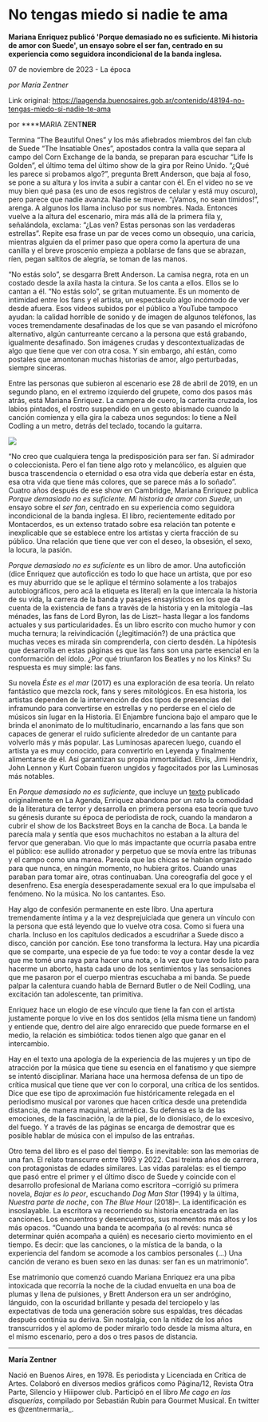 # No tengas miedo si nadie te ama

**Mariana Enriquez publicó 'Porque demasiado no es suficiente. Mi historia de amor con Suede', un ensayo sobre el ser fan, centrado en su experiencia como seguidora incondicional de la banda inglesa.**

07 de noviembre de 2023 - La época

_por María Zentner_

Link original: https://laagenda.buenosaires.gob.ar/contenido/48194-no-tengas-miedo-si-nadie-te-ama



por ****MARIA ZENT**NER**




Termina “The Beautiful Ones” y los más afiebrados miembros del fan club de Suede “The Insatiable Ones”, apostados contra la valla que separa al campo del Corn Exchange de la banda, se preparan para escuchar “Life Is Golden”, el último tema del último show de la gira por Reino Unido. “¿Qué les parece si probamos algo?”, pregunta Brett Anderson, que baja al foso, se pone a su altura y los invita a subir a cantar con él. En el video no se ve muy bien qué pasa (es uno de esos registros de celular y está muy oscuro), pero parece que nadie avanza. Nadie se mueve. “¡Vamos, no sean tímidos!”, arenga. A algunos los llama incluso por sus nombres. Nada. Entonces vuelve a la altura del escenario, mira más allá de la primera fila y, señalándola, exclama: “¿Las ven? Estas personas son las verdaderas estrellas”. Repite esa frase un par de veces como un obsequio, una caricia, mientras alguien da el primer paso que opera como la apertura de una canilla y el breve proscenio empieza a poblarse de fans que se abrazan, ríen, pegan saltitos de alegría, se toman de las manos.




“No estás solo”, se desgarra Brett Anderson. La camisa negra, rota en un costado desde la axila hasta la cintura. Se los canta a ellos. Ellos se lo cantan a él. “No estás solo”, se gritan mutuamente. Es un momento de intimidad entre los fans y el artista, un espectáculo algo incómodo de ver desde afuera. Esos videos subidos por el público a YouTube tampoco ayudan: la calidad horrible de sonido y de imagen de algunos teléfonos, las voces tremendamente desafinadas de los que se van pasando el micrófono alternativo, algún canturreante cercano a la persona que está grabando, igualmente desafinado. Son imágenes crudas y descontextualizadas de algo que tiene que ver con otra cosa. Y sin embargo, ahí están, como postales que amontonan muchas historias de amor, algo perturbadas, siempre sinceras.




Entre las personas que subieron al escenario ese 28 de abril de 2019, en un segundo plano, en el extremo izquierdo del grupete, como dos pasos más atrás, está Mariana Enriquez. La campera de cuero, la carterita cruzada, los labios pintados, el rostro suspendido en un gesto abismado cuando la canción comienza y ella gira la cabeza unos segundos: lo tiene a Neil Codling a un metro, detrás del teclado, tocando la guitarra.




![](https://cdn.feater.me/files/images/2920473/51bf92eb-d420-48fa-960a-c245001051a5.jpg)




“No creo que cualquiera tenga la predisposición para ser fan. Sí admirador o coleccionista. Pero el fan tiene algo roto y melancólico, es alguien que busca trascendencia o eternidad o esa otra vida que debería estar en ésta, esa otra vida que tiene más colores, que se parece más a lo soñado”. Cuatro años después de ese show en Cambridge, Mariana Enriquez publica *Porque demasiado no es suficiente. Mi historia de amor con Suede*, un ensayo sobre el *ser fan*, centrado en su experiencia como seguidora incondicional de la banda inglesa. El libro, recientemente editado por Montacerdos, es un extenso tratado sobre esa relación tan potente e inexplicable que se establece entre los artistas y cierta fracción de su público. Una relación que tiene que ver con el deseo, la obsesión, el sexo, la locura, la pasión.




*Porque demasiado no es suficiente* es un libro de amor. Una autoficción (dice Enriquez que autoficción es todo lo que hace un artista, que por eso es muy aburrido que se le aplique el término solamente a los trabajos autobiográficos, pero acá la etiqueta es literal) en la que intercala la historia de su vida, la carrera de la banda y pasajes ensayísticos en los que da cuenta de la existencia de fans a través de la historia y en la mitología –las ménades, las fans de Lord Byron, las de Liszt– hasta llegar a los fandoms actuales y sus particularidades. Es un libro escrito con mucho humor y con mucha ternura; la reivindicación (¿legitimación?) de una práctica que muchas veces es mirada sin comprenderla, con cierto desdén. La hipótesis que desarrolla en estas páginas es que las fans son una parte esencial en la conformación del ídolo. ¿Por qué triunfaron los Beatles y no los Kinks? Su respuesta es muy simple: las fans.




Su novela *Éste es el mar* (2017) es una exploración de esa teoría. Un relato fantástico que mezcla rock, fans y seres mitológicos. En esa historia, los artistas dependen de la intervención de dos tipos de presencias del inframundo para convertirse en estrellas y no perderse en el cielo de músicos sin lugar en la Historia. El Enjambre funciona bajo el amparo que le brinda el anonimato de lo multitudinario, encarnando a las fans que son capaces de generar el ruido suficiente alrededor de un cantante para volverlo más y más popular. Las Luminosas aparecen luego, cuando el artista ya es muy conocido, para convertirlo en Leyenda y finalmente alimentarse de él. Así garantizan su propia inmortalidad. Elvis, Jimi Hendrix, John Lennon y Kurt Cobain fueron ungidos y fagocitados por las Luminosas más notables.




En *Porque demasiado no es suficiente*, que incluye un [texto](https://laagenda.buenosaires.gob.ar/?contenido=33215-rimel-corrido-y-gritos-de-amor) publicado originalmente en La Agenda, Enriquez abandona por un rato la comodidad de la literatura de terror y desarrolla en primera persona esa teoría que tuvo su génesis durante su época de periodista de rock, cuando la mandaron a cubrir el show de los Backstreet Boys en la cancha de Boca. La banda le parecía mala y sentía que esos muchachitos no estaban a la altura del fervor que generaban. Vio que lo más impactante que ocurría pasaba entre el público: ese aullido atronador y perpetuo que se movía entre las tribunas y el campo como una marea. Parecía que las chicas se habían organizado para que nunca, en ningún momento, no hubiera gritos. Cuando unas paraban para tomar aire, otras continuaban. Una coreografía del goce y el desenfreno. Esa energía desesperadamente sexual era lo que impulsaba el fenómeno. No la música. No los cantantes. Eso.




Hay algo de confesión permanente en este libro. Una apertura tremendamente íntima y a la vez desprejuiciada que genera un vínculo con la persona que está leyendo que lo vuelve otra cosa. Como si fuera una charla. Incluso en los capítulos dedicados a escudriñar a Suede disco a disco, canción por canción. Ese tono transforma la lectura. Hay una picardía que se comparte, una especie de ya fue todo: te voy a contar desde la vez que me tomé una raya para hacer una nota, o la vez que tuve todo listo para hacerme un aborto, hasta cada uno de los sentimientos y las sensaciones que me pasaron por el cuerpo mientras escuchaba a mi banda. Se puede palpar la calentura cuando habla de Bernard Butler o de Neil Codling, una excitación tan adolescente, tan primitiva.




Enriquez hace un elogio de ese vínculo que tiene la fan con el artista justamente porque lo vive en los dos sentidos (ella misma tiene un fandom) y entiende que, dentro del aire algo enrarecido que puede formarse en el medio, la relación es simbiótica: todos tienen algo que ganar en el intercambio.




Hay en el texto una apología de la experiencia de las mujeres y un tipo de atracción por la música que tiene su esencia en el fanatismo y que siempre se intentó disciplinar. Mariana hace una hermosa defensa de un tipo de crítica musical que tiene que ver con lo corporal, una crítica de los sentidos. Dice que ese tipo de aproximación fue históricamente relegada en el periodismo musical por varones que hacen crítica desde una pretendida distancia, de manera maquinal, aritmética. Su defensa es la de las emociones, de la fascinación, la de la piel, de lo dionisíaco, de lo excesivo, del fuego. Y a través de las páginas se encarga de demostrar que es posible hablar de música con el impulso de las entrañas.




Otro tema del libro es el paso del tiempo. Es inevitable: son las memorias de una fan. El relato transcurre entre 1993 y 2022. Casi treinta años de carrera, con protagonistas de edades similares. Las vidas paralelas: es el tiempo que pasó entre el primer y el último disco de Suede y coincide con el desarrollo profesional de Mariana como escritora –corrigió su primera novela, *Bajar es lo peor*, escuchando *Dog Man Star* (1994) y la última, *Nuestra parte de noche*, con *The Blue Hour* (2018)–. La identificación es insoslayable. La escritora va recorriendo su historia encastrada en las canciones. Los encuentros y desencuentros, sus momentos más altos y los más opacos. “Cuando una banda te acompaña (o al revés: nunca sé determinar quién acompaña a quién) es necesario cierto movimiento en el tiempo. Es decir: que las canciones, o la mística de la banda, o la experiencia del fandom se acomode a los cambios personales (...) Una canción de verano es buen sexo en las dunas: ser fan es un matrimonio”.




Ese matrimonio que comenzó cuando Mariana Enriquez era una piba intoxicada que recorría la noche de la ciudad envuelta en una boa de plumas y llena de pulsiones, y Brett Anderson era un ser andrógino, lánguido, con la oscuridad brillante y pesada del terciopelo y las expectativas de toda una generación sobre sus espaldas, tres décadas después continúa su deriva. Sin nostalgia, con la nitidez de los años transcurridos y el aplomo de poder mirarlo todo desde la misma altura, en el mismo escenario, pero a dos o tres pasos de distancia.




---




**María Zentner**




Nació en Buenos Aires, en 1978. Es periodista y Licenciada en Crítica de Artes. Colaboró en diversos medios gráficos como Página/12, Revista Otra Parte, Silencio y Hiiipower club. Participó en el libro *Me cago en las disquerías*, compilado por Sebastián Rubín para Gourmet Musical. En twitter es @zentnermaria\_.



